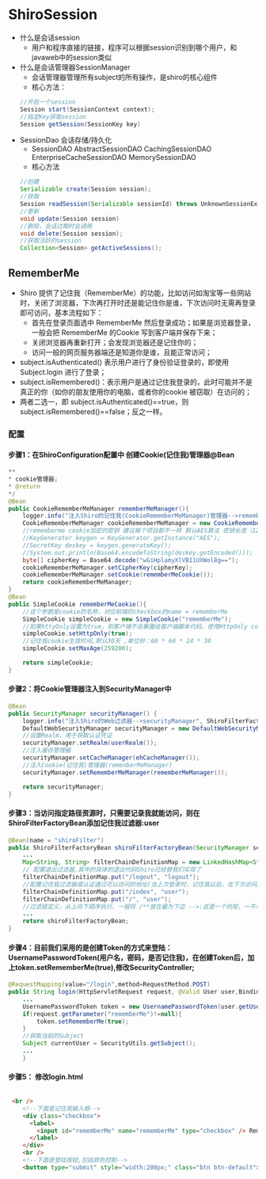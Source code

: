 ShiroSession
===
* 什么是会话session
    * 用户和程序直接的链接，程序可以根据session识别到哪个用户，和javaweb中的session类似
* 什么是会话管理器SessionManager
    * 会话管理器管理所有subject的所有操作，是shiro的核心组件
    * 核心方法：
    ```java
    //开启一个session
    Session start(SessionContext context);
    //指定Key获取session
    Session getSession(SessionKey key)
    ```
* SessionDao 会话存储/持久化
    * SessionDAO AbstractSessionDAO CachingSessionDAO EnterpriseCacheSessionDAO MemorySessionDAO
    * 核心方法
    ```java
    //创建
    Serializable create(Session session);
    //获取
    Session readSession(Serializable sessionId) throws UnknownSessionException;
    //更新
    void update(Session session) 
    //删除，会话过期时会调用
    void delete(Session session);
    //获取活跃的session
    Collection<Session> getActiveSessions();
    ```
## RememberMe
* Shiro 提供了记住我（RememberMe）的功能，比如访问如淘宝等一些网站时，关闭了浏览器，下次再打开时还是能记住你是谁，下次访问时无需再登录即可访问，基本流程如下：
    * 首先在登录页面选中 RememberMe 然后登录成功；如果是浏览器登录，一般会把 RememberMe 的Cookie 写到客户端并保存下来；
    * 关闭浏览器再重新打开；会发现浏览器还是记住你的；
    * 访问一般的网页服务器端还是知道你是谁，且能正常访问；
* subject.isAuthenticated() 表示用户进行了身份验证登录的，即使用 Subject.login 进行了登录；
* subject.isRemembered()：表示用户是通过记住我登录的，此时可能并不是真正的你（如你的朋友使用你的电脑，或者你的cookie 被窃取）在访问的；
* 两者二选一，即 subject.isAuthenticated()==true，则subject.isRemembered()==false；反之一样。
### 配置
#### 步骤1：在ShiroConfiguration配置中 创建Cookie(记住我)管理器@Bean
```java
**
* cookie管理器;
* @return
*/
@Bean
public CookieRememberMeManager rememberMeManager(){
    logger.info("注入Shiro的记住我(CookieRememberMeManager)管理器-->rememberMeManager", CookieRememberMeManager.class);
    CookieRememberMeManager cookieRememberMeManager = new CookieRememberMeManager();
    //rememberme cookie加密的密钥 建议每个项目都不一样 默认AES算法 密钥长度（128 256 512 位），通过以下代码可以获取
    //KeyGenerator keygen = KeyGenerator.getInstance("AES");
    //SecretKey deskey = keygen.generateKey();
    //System.out.println(Base64.encodeToString(deskey.getEncoded()));
    byte[] cipherKey = Base64.decode("wGiHplamyXlVB11UXWol8g==");
    cookieRememberMeManager.setCipherKey(cipherKey);
    cookieRememberMeManager.setCookie(rememberMeCookie());
    return cookieRememberMeManager;
}
@Bean
public SimpleCookie rememberMeCookie(){
    //这个参数是cookie的名称，对应前端的checkbox的name = rememberMe
    SimpleCookie simpleCookie = new SimpleCookie("rememberMe");
    //如果httyOnly设置为true，则客户端不会暴露给客户端脚本代码，使用HttpOnly cookie有助于减少某些类型的跨站点脚本攻击；
    simpleCookie.setHttpOnly(true);
    //记住我cookie生效时间,默认30天 ,单位秒：60 * 60 * 24 * 30
    simpleCookie.setMaxAge(259200);

    return simpleCookie;
}


```
#### 步骤2：将Cookie管理器注入到SecurityManager中
```java
@Bean
public SecurityManager securityManager() {
    logger.info("注入Shiro的Web过滤器-->securityManager", ShiroFilterFactoryBean.class);
    DefaultWebSecurityManager securityManager = new DefaultWebSecurityManager();
    //设置Realm，用于获取认证凭证
    securityManager.setRealm(userRealm());
    //注入缓存管理器
    securityManager.setCacheManager(ehCacheManager());
    //注入Cookie(记住我)管理器(remenberMeManager)
    securityManager.setRememberMeManager(rememberMeManager());

    return securityManager;
}
```
#### 步骤3：当访问指定路径资源时，只需要记录我就能访问，则在ShiroFilterFactoryBean添加记住我过滤器:user
```java
@Bean(name = "shiroFilter")
public ShiroFilterFactoryBean shiroFilterFactoryBean(SecurityManager securityManager) {
    ...
    Map<String, String> filterChainDefinitionMap = new LinkedHashMap<String, String>();
    // 配置退出过滤器,其中的具体的退出代码Shiro已经替我们实现了
    filterChainDefinitionMap.put("/logout", "logout");
    //配置记住我过滤器或认证通过可以访问的地址(当上次登录时，记住我以后，在下次访问/或/index时，可以直接访问，不需要登陆)
    filterChainDefinitionMap.put("/index", "user");
    filterChainDefinitionMap.put("/", "user");
    //过滤链定义，从上向下顺序执行，一般将 /**放在最为下边 -->:这是一个坑呢，一不小心代码就不好使了;
    ...
    return shiroFilterFactoryBean;
}

```
#### 步骤4：目前我们采用的是创建Token的方式来登陆：UsernamePasswordToken(用户名，密码，是否记住我)，在创建Token后，加上token.setRememberMe(true),修改SecurityController; 
```java
@RequestMapping(value="/login",method=RequestMethod.POST)
public String login(HttpServletRequest request, @Valid User user,BindingResult bindingResult,RedirectAttributes redirectAttributes){
    ...
    UsernamePasswordToken token = new UsernamePasswordToken(user.getUserName(), user.getPassword());
    if(request.getParameter("rememberMe")!=null){
        token.setRememberMe(true);
    }
    //获取当前的Subject  
    Subject currentUser = SecurityUtils.getSubject();  
    ...
    }
```
#### 步骤5： 修改login.html
```html

 <br />
    <!--下面是记住我输入框-->
    <div class="checkbox">
      <label>
        <input id="rememberMe" name="rememberMe" type="checkbox" /> Remember me
      </label>
    </div>
    <br />
    <!--下面是登陆按钮,包括颜色控制-->
    <button type="submit" style="width:280px;" class="btn btn-default">登 录</button>
```